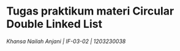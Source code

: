 # Tugas praktikum materi Circular Double Linked List 
###### _Khansa Nailah Anjani | IF-03-02 | 1203230038_
